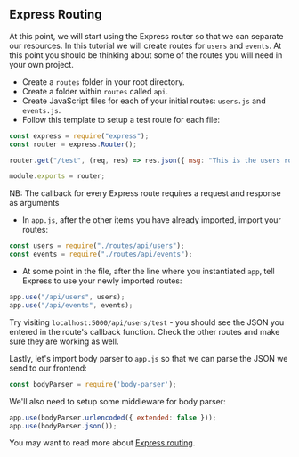 ## Express Routing

At this point, we will start using the Express router so that we can separate our resources. In this tutorial we will create routes for ```users``` and ```events```. At this point you should be thinking about some of the routes you will need in your own project.

* Create a ```routes``` folder in your root directory.
* Create a folder within ```routes``` called ```api```.
* Create JavaScript files for each of your initial routes: ```users.js``` and ```events.js```.
* Follow this template to setup a test route for each file:

```JavaScript
const express = require("express");
const router = express.Router();

router.get("/test", (req, res) => res.json({ msg: "This is the users route" }));

module.exports = router;
```

NB: The callback for every Express route requires a request and response as arguments

* In ```app.js```, after the other items you have already imported, import your routes:

```JavaScript
const users = require("./routes/api/users");
const events = require("./routes/api/events");
```

* At some point in the file, after the line where you instantiated ```app```, tell Express to use your newly imported routes:

```JavaScript
app.use("/api/users", users);
app.use("/api/events", events);
```

Try visiting ```localhost:5000/api/users/test``` - you should see the JSON you entered in the route's callback function. Check the other routes and make sure they are working as well.

Lastly, let's import body parser to ```app.js``` so that we can parse the JSON we send to our frontend:

```JavaScript
const bodyParser = require('body-parser');
```

We'll also need to setup some middleware for body parser:

```JavaScript
app.use(bodyParser.urlencoded({ extended: false }));
app.use(bodyParser.json());
```

You may want to read more about [Express routing](https://expressjs.com/en/guide/routing.html).